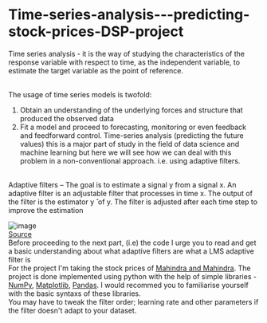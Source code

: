 # Time-series-analysis---predicting-stock-prices-DSP-project


Time series analysis - it is the way of studying the characteristics of the response variable with respect to time, as the independent variable, to estimate the target variable as the point of reference.

<br/>The usage of time series models is twofold:
1.	Obtain an understanding of the underlying forces and structure that produced the observed data
2.	Fit a model and proceed to forecasting, monitoring or even feedback and feedforward control.
Time-series analysis (predicting the future values) this is a major part of study in the field of data science and machine learning but here we will see how we can deal with this problem in a non-conventional approach. i.e. using adaptive filters.

<br/> Adaptive filters – The goal is to estimate a signal y from a signal x. An adaptive filter is an adjustable filter that processes in time x. The output of the filter is the estimator y ̂ of y. The filter is adjusted after each time step to improve the estimation <br/>

![image](https://user-images.githubusercontent.com/64704390/183240479-e1445968-92c0-4c01-a95d-fb49ef8b8d4b.png)
                                                                                                                                                                              <br/> [Source](https://www.mathworks.com/help/dsp/ug/overview-of-adaptive-filters-and-applications.html)                                                                 <br/> Before proceeding to the next part, (i.e) the code I urge you to read and get a basic understanding about what adaptive filters are what a LMS adaptive filter is <br/>
For the project I'm taking the stock prices of [Mahindra and Mahindra](https://finance.yahoo.com/quote/M%26M.NS/history). The project is done implemented using python with the help of simple libraries - [NumPy](https://numpy.org/doc/), [Matplotlib](https://matplotlib.org/stable/index.html), [Pandas](https://pandas.pydata.org/docs/user_guide/index.html#user-guide). I would recommed you to familiarise yourself with the basic syntaxs of these libraries.<br/>
You may have to tweak the filter order; learning rate and other parameters if the filter doesn't adapt to your dataset.
   
